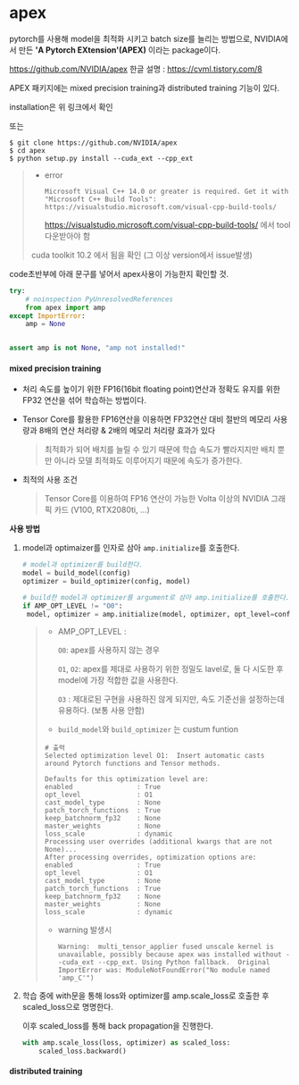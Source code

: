 # apex

pytorch를 사용해 model을 최적화 시키고 batch size를 늘리는 방법으로, NVIDIA에서 만든 **'A Pytorch EXtension'(APEX)** 이라는 package이다. 

https://github.com/NVIDIA/apex				한글 설명 : https://cvml.tistory.com/8

APEX 패키지에는 mixed precision training과 distributed training 기능이 있다.



installation은 위 링크에서 확인

또는

```
$ git clone https://github.com/NVIDIA/apex
$ cd apex
$ python setup.py install --cuda_ext --cpp_ext
```

> - error
>
>   ```
>   Microsoft Visual C++ 14.0 or greater is required. Get it with "Microsoft C++ Build Tools": https://visualstudio.microsoft.com/visual-cpp-build-tools/
>   ```
>
>   https://visualstudio.microsoft.com/visual-cpp-build-tools/ 에서 tool 다운받아야 함
>
>   
>
> 
>
> cuda toolkit 10.2 에서 됨을 확인 (그 이상 version에서 issue발생)
>
> 







code초반부에 아래 문구를 넣어서 apex사용이 가능한지 확인할 것.

```python
try:
    # noinspection PyUnresolvedReferences
    from apex import amp
except ImportError:
    amp = None


assert amp is not None, "amp not installed!"
```





#### mixed precision training

- 처리 속도를 높이기 위한 FP16(16bit floating point)연산과 정확도 유지를 위한 FP32 연산을 섞어 학습하는 방법이다.

- Tensor Core를 활용한 FP16연산을 이용하면 FP32연산 대비 절반의 메모리 사용량과 8배의 연산 처리량 & 2배의 메모리 처리량 효과가 있다

  > 최적화가 되어 배치를 늘릴 수 있기 때문에 학습 속도가 빨라지지만 배치 뿐만 아니라 모델 최적화도 이루어지기 때문에 속도가 증가한다.

- 최적의 사용 조건

  > Tensor Core를 이용하여 FP16 연산이 가능한 Volta 이상의 NVIDIA 그래픽 카드 (V100, RTX2080ti, ...)



**사용 방법**

1. model과 optimaizer를 인자로 삼아 `amp.initialize`를 호출한다.

   ```python
   # model과 optimizer를 build한다.
   model = build_model(config)
   optimizer = build_optimizer(config, model)
   
   # build한 model과 optimizer를 argument로 삼아 amp.initialize를 호출한다.
   if AMP_OPT_LEVEL != "O0":	
   	model, optimizer = amp.initialize(model, optimizer, opt_level=config.AMP_OPT_LEVEL)
   ```

   > - AMP_OPT_LEVEL :
   >
   >   `O0`: apex를 사용하지 않는 경우
   >
   >   `O1`, `O2`: apex를 제대로 사용하기 위한 정밀도 lavel로, 둘 다 시도한 후 model에 가장 적합한 값을 사용한다.
   >
   >    `O3` : 제대로된 구현을 사용하진 않게 되지만, 속도 기준선을 설정하는데 유용하다. (보통 사용 안함) 
   >
   > - `build_model`와 `build_optimizer` 는 custum funtion
   >
   > ```
   > # 출력
   > Selected optimization level O1:  Insert automatic casts around Pytorch functions and Tensor methods.
   > 
   > Defaults for this optimization level are:
   > enabled                : True
   > opt_level              : O1
   > cast_model_type        : None
   > patch_torch_functions  : True
   > keep_batchnorm_fp32    : None
   > master_weights         : None
   > loss_scale             : dynamic
   > Processing user overrides (additional kwargs that are not None)...
   > After processing overrides, optimization options are:
   > enabled                : True
   > opt_level              : O1
   > cast_model_type        : None
   > patch_torch_functions  : True
   > keep_batchnorm_fp32    : None
   > master_weights         : None
   > loss_scale             : dynamic
   > ```
   >
   > - warning 발생시
   >
   >   ```
   >   Warning:  multi_tensor_applier fused unscale kernel is unavailable, possibly because apex was installed without --cuda_ext --cpp_ext. Using Python fallback.  Original ImportError was: ModuleNotFoundError("No module named 'amp_C'")
   >   ```
   >
   >   

2. 학습 중에 with문을 통해 loss와 optimizer를  amp.scale_loss로 호출한 후  scaled_loss으로 명명한다.

   이후 scaled_loss를 통해 back propagation을 진행한다.

   ```python
   with amp.scale_loss(loss, optimizer) as scaled_loss:
       scaled_loss.backward()
   ```

   

   







#### distributed training